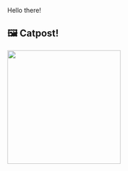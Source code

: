 Hello there!



## 🖼️ Catpost!

<sub>
    <img src="https://cdn2.thecatapi.com/images/S6yI_IEA5.jpg" height="256">
</sub>

